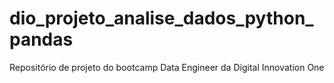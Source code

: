 # dio_projeto_analise_dados_python_pandas
Repositório de projeto do bootcamp Data Engineer da Digital Innovation One
